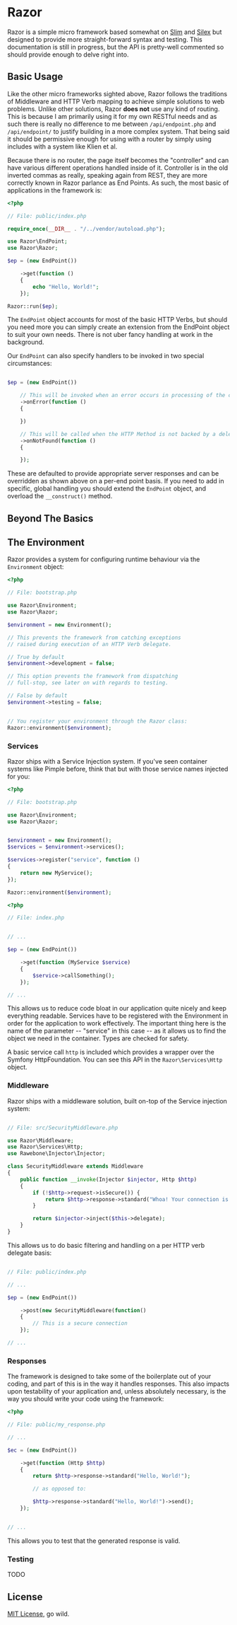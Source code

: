# Razor

Razor is a simple micro framework based somewhat on [Slim](http://www.slimframework.com)
and [Silex](http://silex.sensiolabs.org/) but designed to provide more straight-forward
syntax and testing. This documentation is still in progress, but the API is pretty-well
commented so should provide enough to delve right into.


## Basic Usage

Like the other micro frameworks sighted above, Razor follows the traditions of Middleware
and HTTP Verb mapping to achieve simple solutions to web problems. Unlike other solutions,
Razor **does not** use any kind of routing. This is because I am primarily using it for
my own RESTful needs and as such there is really no difference to me between `/api/endpoint.php`
and `/api/endpoint/` to justify building in a more complex system. That being said it should
be permissive enough for using with a router by simply using includes with a system like
Klien et al.

Because there is no router, the page itself becomes the "controller" and can have various
different operations handled inside of it. Controller is in the old inverted commas as
really, speaking again from REST, they are more correctly known in Razor parlance as
End Points. As such, the most basic of applications in the framework is:

```php
<?php

// File: public/index.php

require_once(__DIR__ . "/../vendor/autoload.php");

use Razor\EndPoint;
use Razor\Razor;

$ep = (new EndPoint())

    ->get(function ()
    {
        echo "Hello, World!";
    });

Razor::run($ep);

```

The `EndPoint` object accounts for most of the basic HTTP Verbs, but should you need more
you can simply create an extension from the EndPoint object to suit your own needs. There
is not uber fancy handling at work in the background.

Our `EndPoint` can also specify handlers to be invoked in two special circumstances:

```php

$ep = (new EndPoint())

    // This will be invoked when an error occurs in processing of the current method
    ->onError(function ()
    {

    })

    // This will be called when the HTTP Method is not backed by a delegate
    ->onNotFound(function ()
    {

    });

```

These are defaulted to provide appropriate server responses and can be overridden as
shown above on a per-end point basis. If you need to add in specific, global handling
you should extend the `EndPoint` object, and overload the `__construct()` method.


## Beyond The Basics

## The Environment

Razor provides a system for configuring runtime behaviour via the `Environment` object:

```php
<?php

// File: bootstrap.php

use Razor\Environment;
use Razor\Razor;

$environment = new Environment();

// This prevents the framework from catching exceptions
// raised during execution of an HTTP Verb delegate.

// True by default
$environment->development = false;

// This option prevents the framework from dispatching
// full-stop, see later on with regards to testing.

// False by default
$environment->testing = false;


// You register your environment through the Razor class:
Razor::environment($environment);

```


### Services

Razor ships with a Service Injection system. If you've seen container systems
like Pimple before, think that but with those service names injected for you:

```php
<?php

// File: bootstrap.php

use Razor\Environment;
use Razor\Razor;


$environment = new Environment();
$services = $environment->services();

$services->register("service", function ()
{
    return new MyService();
});

Razor::environment($environment);

```

```php
<?php

// File: index.php


// ...

$ep = (new EndPoint())

    ->get(function (MyService $service)
    {
        $service->callSomething();
    });

// ...

```

This allows us to reduce code bloat in our application quite nicely and keep
everything readable. Services have to be registered with the Environment in
order for the application to work effectively. The important thing here is
the name of the parameter -- "service" in this case -- as it allows us to
find the object we need in the container. Types are checked for safety.

A basic service call `http` is included which provides a wrapper over the
Symfony HttpFoundation. You can see this API in the `Razor\Services\Http`
object.


### Middleware

Razor ships with a middleware solution, built on-top of the Service
injection system:


```php

// File: src/SecurityMiddleware.php

use Razor\Middleware;
use Razor\Services\Http;
use Rawebone\Injector\Injector;

class SecurityMiddleware extends Middleware
{
    public function __invoke(Injector $injector, Http $http)
    {
        if (!$http->request->isSecure()) {
            return $http->response->standard("Whoa! Your connection is not secure!", 400);
        }

        return $injector->inject($this->delegate);
    }
}

```

This allows us to do basic filtering and handling on a per HTTP verb delegate
basis:


```php

// File: public/index.php

// ...

$ep = (new EndPoint())

    ->post(new SecurityMiddleware(function()
    {
        // This is a secure connection
    });

// ...

```

### Responses

The framework is designed to take some of the boilerplate out of your
coding, and part of this is in the way it handles responses. This also
impacts upon testability of your application and, unless absolutely
necessary, is the way you should write your code using the framework:

```php
<?php

// File: public/my_response.php

// ...

$ec = (new EndPoint())

    ->get(function (Http $http)
    {
        return $http->response->standard("Hello, World!");

        // as opposed to:

        $http->response->standard("Hello, World!")->send();
    });


// ...

```

This allows you to test that the generated response is valid.

### Testing

TODO

## License

[MIT License](LICENSE), go wild.

